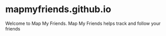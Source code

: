 # mapmyfriends.github.io
Welcome to Map My Friends. Map My Friends helps track and follow your friends
